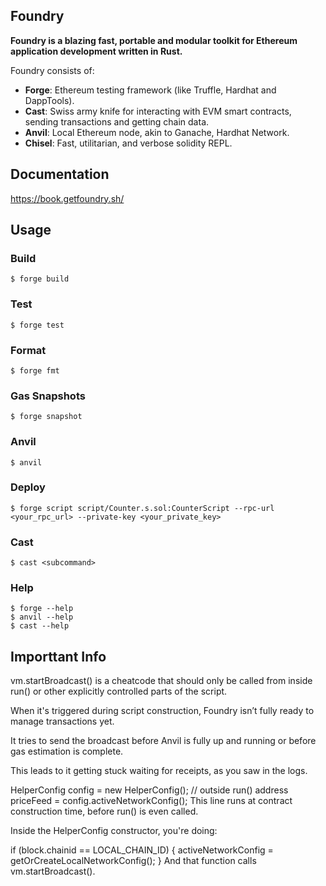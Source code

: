 ## Foundry

**Foundry is a blazing fast, portable and modular toolkit for Ethereum application development written in Rust.**

Foundry consists of:

-   **Forge**: Ethereum testing framework (like Truffle, Hardhat and DappTools).
-   **Cast**: Swiss army knife for interacting with EVM smart contracts, sending transactions and getting chain data.
-   **Anvil**: Local Ethereum node, akin to Ganache, Hardhat Network.
-   **Chisel**: Fast, utilitarian, and verbose solidity REPL.

## Documentation

https://book.getfoundry.sh/

## Usage

### Build

```shell
$ forge build
```

### Test

```shell
$ forge test
```

### Format

```shell
$ forge fmt
```

### Gas Snapshots

```shell
$ forge snapshot
```

### Anvil

```shell
$ anvil
```

### Deploy

```shell
$ forge script script/Counter.s.sol:CounterScript --rpc-url <your_rpc_url> --private-key <your_private_key>
```

### Cast

```shell
$ cast <subcommand>
```

### Help

```shell
$ forge --help
$ anvil --help
$ cast --help
```
## Importtant Info
vm.startBroadcast() is a cheatcode that should only be called from inside run() or other explicitly controlled parts of the script.

When it's triggered during script construction, Foundry isn’t fully ready to manage transactions yet.

It tries to send the broadcast before Anvil is fully up and running or before gas estimation is complete.

This leads to it getting stuck waiting for receipts, as you saw in the logs.

HelperConfig config = new HelperConfig(); // outside run()
address priceFeed = config.activeNetworkConfig();
This line runs at contract construction time, before run() is even called.

Inside the HelperConfig constructor, you're doing:

if (block.chainid == LOCAL_CHAIN_ID) {
    activeNetworkConfig = getOrCreateLocalNetworkConfig();
}
And that function calls vm.startBroadcast().